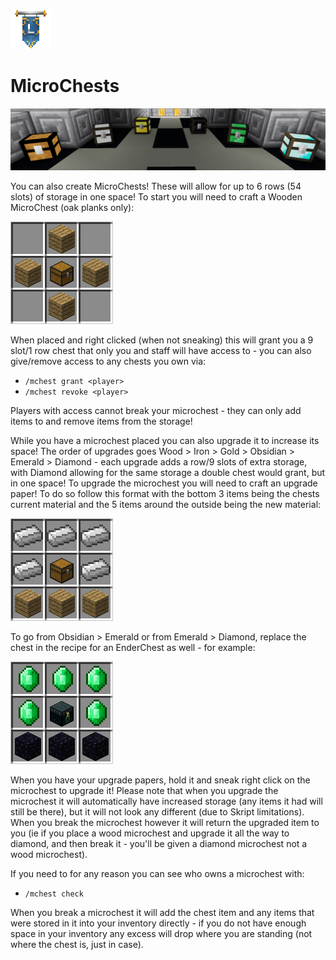 ![ribbon](images/L-ribbon.png) 


# MicroChests

![mchests](images/mchest.png)

You can also create MicroChests! These will allow for up to 6 rows (54 slots) of storage in one space! To start you will need to craft a Wooden MicroChest (oak planks only):

![wchest](images/microchest.png)

When placed and right clicked (when not sneaking) this will grant you a 9 slot/1 row chest that only you and staff will have access to - you can also give/remove access to any chests you own via:
- `/mchest grant <player>`
- `/mchest revoke <player>`

Players with access cannot break your microchest - they can only add items to and remove items from the storage!

While you have a microchest placed you can also upgrade it to increase its space! The order of upgrades goes Wood > Iron > Gold > Obsidian > Emerald > Diamond - each upgrade adds a row/9 slots of extra storage, with Diamond allowing for the same storage a double chest would grant, but in one space!
To upgrade the microchest you will need to craft an upgrade paper! To do so follow this format with the bottom 3 items being the chests current material and the 5 items around the outside being the new material:

![w2i](images/w2i.png)

To go from Obsidian > Emerald or from Emerald > Diamond, replace the chest in the recipe for an EnderChest as well - for example:

![o2e](images/o2e.png)

When you have your upgrade papers, hold it and sneak right click on the microchest to upgrade it!
Please note that when you upgrade the microchest it will automatically have increased storage (any items it had will still be there), but it will not look any different (due to Skript limitations). When you break the microchest however it will return the upgraded item to you (ie if you place a wood microchest and upgrade it all the way to diamond, and then break it - you'll be given a diamond microchest not a wood microchest).

If you need to for any reason you can see who owns a microchest with:
- `/mchest check`

When you break a microchest it will add the chest item and any items that were stored in it into your inventory directly - if you do not have enough space in your inventory any excess will drop where you are standing (not where the chest is, just in case).
